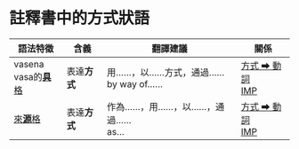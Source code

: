 # 註釋書中的方式狀語

|語法特徵|含義|翻譯建議|關係|
|-|-|-|-|
|vasena<br>vasa的[**具**格](https://assets-hk.wikipali.org/pali-handbook/zh-Hans/declension/instr.html)|表達**方式**|用……，以……方式，通過……<br>by way of……|[方式 ➡ 動詞<br>IMP](https://assets-hk.wikipali.org/pali-handbook/zh-Hans/basic-relation/instr/instr-imp.html)|
|[來**源**格](https://assets-hk.wikipali.org/pali-handbook/zh-Hans/declension/abl.html)|表達**方式**|作為……，用……，以……，通過……<br>as…|[方式 ➡ 動詞<br>IMP](https://assets-hk.wikipali.org/pali-handbook/zh-Hans/basic-relation/instr/instr-imp.html)|
